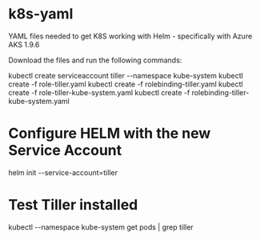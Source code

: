 # k8s-yaml

YAML files needed to get K8S working with Helm - specifically with Azure AKS 1.9.6

Download the files and run the following commands:

kubectl create serviceaccount tiller --namespace kube-system
kubectl create -f role-tiller.yaml
kubectl create -f rolebinding-tiller.yaml
kubectl create -f role-tiller-kube-system.yaml
kubectl create -f rolebinding-tiller-kube-system.yaml

# Configure HELM with the new Service Account
helm init --service-account=tiller

# Test Tiller installed
kubectl --namespace kube-system get pods | grep tiller
